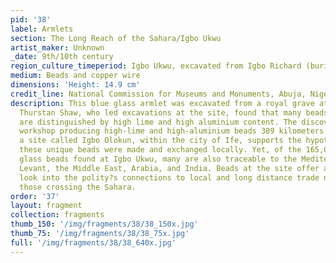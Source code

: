 ```yaml
---
pid: '38'
label: Armlets
section: The Long Reach of the Sahara/Igbo Ukwu
artist_maker: Unknown
_date: 9th/10th century
region_culture_timeperiod: Igbo Ukwu, excavated from Igbo Richard (burial)
medium: Beads and copper wire
dimensions: 'Height: 14.9 cm'
credit_line: National Commission for Museums and Monuments, Abuja, Nigeria
description: This blue glass armlet was excavated from a royal grave at Igbo Ukwu.
  Thurstan Shaw, who led excavations at the site, found that many beads from the site
  are distinguished by high lime and high aluminium content. The discovery of a bead
  workshop producing high-lime and high-aluminium beads 389 kilometers southeast at
  a site called Igbo Olokun, within the city of Ife, supports the hypothesis that
  these unique beads were made and exchanged locally. Yet, of the 165,000 stone and
  glass beads found at Igbo Ukwu, many are also traceable to the Mediterranean, the
  Levant, the Middle East, Arabia, and India. Beads at the site offer an interesting
  look into the polity?s connections to local and long distance trade networks, including
  those crossing the Sahara.
order: '37'
layout: fragment
collection: fragments
thumb_150: '/img/fragments/38/38_150x.jpg'
thumb_75: '/img/fragments/38/38_75x.jpg'
full: '/img/fragments/38/38_640x.jpg'
---
```

